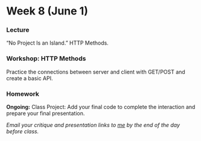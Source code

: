 # Week 8 (June 1)

### Lecture

“No Project Is an Island.” HTTP Methods.

### Workshop: HTTP Methods

Practice the connections between server and client with GET/POST and create a basic API.

### Homework

**Ongoing:** Class Project: Add your final code to complete the interaction and prepare your final presentation.

*Email your critique and presentation links to [me](mailto:rodrigo@lobula.com) by the end of the day before class.*
